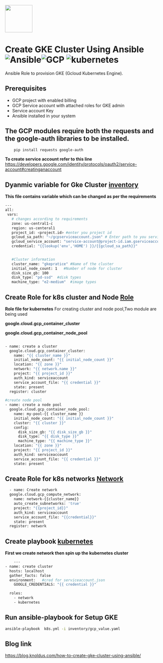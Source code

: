 <img src="https://www.knoldus.com/wp-content/uploads/Knoldus-logo-1.png" style="height: 90px">

# Create GKE Cluster Using Ansible ![Ansible](https://www.vectorlogo.zone/logos/ansible/ansible-ar21.svg)![GCP](https://www.vectorlogo.zone/logos/google_cloud/google_cloud-icon.svg)   ![kubernetes](https://www.vectorlogo.zone/logos/kubernetes/kubernetes-icon.svg)

Ansible Role to provision GKE (Gcloud Kubernetes Engine).

## Prerequisites 

* GCP project with enabled billing
* GCP Service account with attached roles for GKE admin
* Service account Key 
* Ansible installed in your system

## The GCP modules require both the requests and the google-auth libraries to be installed.
```bash
    pip install requests google-auth
```
**To create service account refer to this line** https://developers.google.com/identity/protocols/oauth2/service-account#creatinganaccount

## Dyanmic variable for Gke Cluster [inventory](inventory/gcp_value.yaml)
**This file contains variable which can be changed as per the requirements**
 ``` bash
---
all:
  vars:
    # changes according to requirements
    zone: us-central1-c
    region: us-centeral1
    project_id: <project.id> #enter you project id
    gcloud_sa_path: "~/gcpserviceaccount.json" # Enter path to you service account json file
    gcloud_service_account: "service-account@project-id.iam.gserviceaccount.com"
    credential: "{{lookup('env','HOME') }}/{{gcloud_sa_path}}"
    

    #Cluster information
    cluster_name: "gkepratice" #Name of the cluster
    initial_node_count: 1   #Number of node for cluster
    disk_size_gb: 100
    disk_type: "pd-ssd"  #disk types 
    machine_type: "e2-medium"  #image types
 ```

## Create Role for k8s cluster and Node [Role](roles/kubernetes/tasks/main.yaml)
**Role file for kubernetes**
For creating cluster and node pool,Two module are being used 

**google.cloud.gcp_container_cluster** 

**google.cloud.gcp_container_node_pool**
```bash
    
- name: create a cluster
  google.cloud.gcp_container_cluster:
    name: "{{ cluster_name }}"
    initial_node_count: "{{ initial_node_count }}"
    location: "{{ zone }}"
    network: "{{ network.name }}"
    project: "{{ project_id }}"
    auth_kind: serviceaccount
    service_account_file: "{{ credential }}"
    state: present
  register: cluster  

#create node pool
- name: create a node pool
  google.cloud.gcp_container_node_pool:
    name: my-pool-{{ cluster_name }}
    initial_node_count: "{{ initial_node_count }}"
    cluster: "{{ cluster }}"
    config:
      disk_size_gb: "{{ disk_size_gb }}"
      disk_type: "{{ disk_type }}"
      machine_type: "{{ machine_type }}"
    location: "{{ zone }}"
    project: "{{ project_id }}"
    auth_kind: serviceaccount
    service_account_file: "{{ credential }}"
    state: present

```

## Create Role for k8s networks  [Network](roles/network/tasks/main.yaml)
```bash
  - name: Create network
  google.cloud.gcp_compute_network:
    name: network-{{cluster_name}}
    auto_create_subnetworks: 'true'
    project: "{{project_id}}"
    auth_kind: serviceaccount
    service_account_file: "{{credential}}"
    state: present
  register: network 

```
## Create playbook [kubernetes](k8s.yml)
**First we create network then spin up the kubernetes cluster**
```bash
    ---
- name: create cluster
  hosts: localhost
  gather_facts: false
  environment:   #cred for serviceaccount.json
    GOOGLE_CREDENTIALS: "{{ credential }}"

  roles:
    - network
    - kubernetes

```
## Run ansible-playbook for Setup GKE
```bash
ansible-playbook  k8s.yml -i inventory/gcp_value.yaml
```
## Blog link 
https://blog.knoldus.com/how-to-create-gke-cluster-using-ansible/